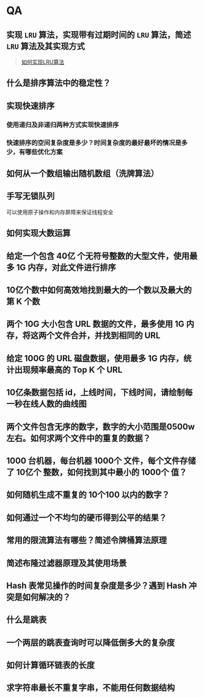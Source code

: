 # QA

## 实现 `LRU` 算法，实现带有过期时间的 `LRU` 算法，简述 `LRU` 算法及其实现方式

  > [如何实现LRU算法](https://www.bookstack.cn/read/fucking-algorithm/%E9%AB%98%E9%A2%91%E9%9D%A2%E8%AF%95%E7%B3%BB%E5%88%97-LRU%E7%AE%97%E6%B3%95.md)

## 什么是排序算法中的稳定性？

## 实现快速排序

### 使用递归及非递归两种方式实现快速排序

### 快速排序的空间复杂度是多少？时间复杂度的最好最坏的情况是多少，有哪些优化方案

## 如何从一个数组输出随机数组（洗牌算法）

## 手写无锁队列

可以使用原子操作和内存屏障来保证线程安全

## 如何实现大数运算

## 给定一个包含 40亿 个无符号整数的大型文件，使用最多 1G 内存，对此文件进行排序

## 10亿个数中如何高效地找到最大的一个数以及最大的第 K 个数

## 两个 10G 大小包含 URL 数据的文件，最多使用 1G 内存，将这两个文件合并，并找到相同的 URL

## 给定 100G 的 URL 磁盘数据，使用最多 1G 内存，统计出现频率最高的 Top K 个 URL

## 10亿条数据包括 id，上线时间，下线时间，请绘制每一秒在线人数的曲线图

## 两个文件包含无序的数字，数字的大小范围是0500w左右。如何求两个文件中的重复的数据？

## 1000 台机器，每台机器 1000个 文件，每个文件存储了 10亿个 整数，如何找到其中最小的 1000个 值？

## 如何随机生成不重复的 10个100 以内的数字？

## 如何通过一个不均匀的硬币得到公平的结果？

## 常用的限流算法有哪些？简述令牌桶算法原理

## 简述布隆过滤器原理及其使用场景

## Hash 表常见操作的时间复杂度是多少？遇到 Hash 冲突是如何解决的？

## 什么是跳表

## 一个两层的跳表查询时可以降低倒多大的复杂度

## 如何计算循环链表的长度

## 求字符串最长不重复字串，不能用任何数据结构
